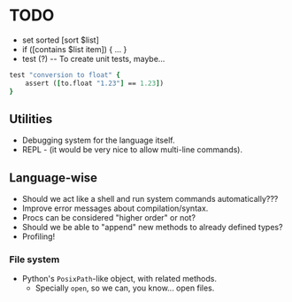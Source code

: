 # TODO

* set sorted [sort $list]
* if ([contains $list item]) { ... }
* test (?) -- To create unit tests, maybe...

```tcl
test "conversion to float" {
    assert ([to.float "1.23"] == 1.23])
}
```

## Utilities

* Debugging system for the language itself.
* REPL - (it would be very nice to allow multi-line commands).

## Language-wise

* Should we act like a shell and run system commands automatically???
* Improve error messages about compilation/syntax.
* Procs can be considered "higher order" or not?
* Should we be able to "append" new methods to already defined types?
* Profiling!

### File system

* Python's `PosixPath`-like object, with related methods.
    * Specially  `open`, so we can, you know... open files.
